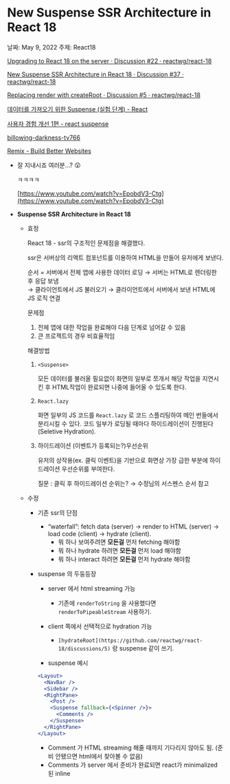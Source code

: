 # New Suspense SSR Architecture in React 18

날짜: May 9, 2022
주제: React18

[Upgrading to React 18 on the server · Discussion #22 · reactwg/react-18](https://github.com/reactwg/react-18/discussions/22)

[New Suspense SSR Architecture in React 18 · Discussion #37 · reactwg/react-18](https://github.com/reactwg/react-18/discussions/37)

[Replacing render with createRoot · Discussion #5 · reactwg/react-18](https://github.com/reactwg/react-18/discussions/5)

[데이터를 가져오기 위한 Suspense (실험 단계) - React](https://ko.reactjs.org/docs/concurrent-mode-suspense.html#solving-race-conditions-with-suspense)

[사용자 경험 개선 1편 - react suspense](https://tecoble.techcourse.co.kr/post/2021-07-11-suspense/)

[billowing-darkness-tv766](https://codesandbox.io/s/frosty-hermann-bztrp?file=/src/fakeApi.js:16-32)

[Remix - Build Better Websites](https://remix.run/)

- 잘 지내시죠 여러분...? 😲
    
     ㅋㅋㅋㅋ
    
    [https://www.youtube.com/watch?v=EpobdV3-Ctg](https://www.youtube.com/watch?v=EpobdV3-Ctg)
    

- **Suspense SSR Architecture in React 18**
    - 효정
        
        React 18 - ssr의 구조적인 문제점을 해결했다.
        
        ssr은 서버상의 리액트 컴포넌트를 이용하여 HTML을 만들어 유저에게 보낸다.
        
        순서 = 
        서버에서 전체 앱에 사용한 데이터 로딩 
          → 서버는 HTML로 렌더링한 후 응답 보냄  
          → 클라이언트에서 JS 불러오기 
          → 클라이언트에서 서버에서 보낸 HTML에 JS 로직 연결
        
        문제점
        
        1. 전체 앱에 대한 작업을 완료해야 다음 단계로 넘어갈 수 있음
        2. 큰 프로젝트의 경우 비효율적임
        
        해결방법
        
        1. `<Suspense>`
            
            모든 데이터를 불러올 필요없이 화면의 일부로 쪼개서 해당 작업을 지연시킨 후 HTML작업이 완료되면 나중에 들어올 수 있도록 한다.
            
        2. `React.lazy` 
            
            화면 일부의 JS 코드를 `React.lazy` 로 코드 스플리팅하여 메인 번들에서 분리시킬 수 있다.
            코드 일부가 로딩될 때마다 하이드레이션이 진행된다(Seletive Hydration).
            
        3. 하이드레이션 (이벤트가 등록되는?)우선순위
            
            유저의 상작용(ex. 클릭 이벤트)을 기반으로 화면상 가장 급한 부분에 하이드레이션 우선순위를 부여한다. 
            
            질문 : 클릭  후 하이드레이션 순위는? → 수정님의 서스펜스 순서 참고
            
        
    - 수정
        - 기존 ssr의 단점
            - “waterfall”: fetch data (server) → render to HTML (server) → load code (client) → hydrate (client).
                - 뭐 하나 보여주려면 **모든걸** 먼저 fetching 해야함
                - 뭐 하나 hydrate 하려면 **모든걸** 먼저 load 해야함
                - 뭐 하나 interact 하려면 **모든걸** 먼저 hydrate 해야함
        - suspense 의 두둥등장
            - server 에서 html streaming 가능
                - 기존에 `renderToString`  을 사용했다면 `renderToPipeableStream` 사용하기.
            - client 쪽에서 선택적으로 hydration 가능
                - `[hydrateRoot](https://github.com/reactwg/react-18/discussions/5)` 랑 suspense 같이 쓰기.
                
            - suspense 예시
            
            ```jsx
            <Layout>
              <NavBar />
              <Sidebar />
              <RightPane>
                <Post />
                <Suspense fallback={<Spinner />}>
                  <Comments />
                </Suspense>
              </RightPane>
            </Layout>
            ```
            
            - Comment 가 HTML streaming 해줄 때까지 기다리지 않아도 됨. (준비 안됐으면 html에서 찾아볼 수 없음)
            - Comments 가 server 에서 준비가 완료되면 react가 minimalized 된 inline <script> 태그를 Comments 자리에 쓱 끼워넣음
            
            ```jsx
            <div hidden id="comments">
              <!-- Comments -->
              <p>First comment</p>
              <p>Second comment</p>
            </div>
            <script>
              // This implementation is slightly simplified
              document.getElementById('sections-spinner').replaceChildren(
                document.getElementById('comments')
              );
            </script>
            ```
            
            - 성공적 **끼워넣기**..!
            
        - top-down order 일 필요가 없으므로 화면 내 어떤 순서의 컴포넌트에도 사용이 가능하다.
        
        - lazy 의 등장
            - 모든 코드가 loading 되기 전에 lazy를 이용, loading 되기 전에도 page hydrating 이 가능하다. ⇒ 선택적 hydration 가능!
            - lazy 와 suspense 가 모두 적용된 코드
            
            ```jsx
            import { lazy } from 'react';
            
            const Comments = lazy(() => import('./Comments.js'));
            
            // ...
            
            <Suspense fallback={<Spinner />}>
              <Comments />
            ```
            
            - Comments 가 로딩중이라도 사이드바 나 메뉴나 기타 다른 부분들이 hydrated 되었으면 다른 부분들 클릭 & interaction 가능함.
            - lazy 걸린게 여러개 있을 때에는 dom tree의 top to down 순서로 먼저 hydration 됨.
            
            ```jsx
            <Layout>
              <NavBar />
              <Suspense fallback={<Spinner />}>
                <Sidebar />
              </Suspense>
              <RightPane>
                <Post />
                <Suspense fallback={<Spinner />}>
                  <Comments />
                </Suspense>
              </RightPane>
            </Layout>
            ```
            
            - 이 경우 sidebar 먼저 hydration 되므로, Comments 를 기다리지 않고 바로 Sidebar 를 눌러서 원하는 다른 메뉴로 이동 가능.
            
            - 출처: **[New Suspense SSR Architecture in React 18](https://github.com/reactwg/react-18/discussions/37)**
        
        - 번외고민: 그럼 어디에만 essential 하게 사용할 수 있을까
            - user’s viewpoint에 안 보이는 부분에 사용하기 (ex. 엄청 긴 페이지에서 유저에게 맨 처음 안 보이는, fold 된 밑부분) - lightHouse 로 어디에 쓸지 파악하자
            - 상대적으로 덜 중요한 부분에 사용하기
                - 모든 브라우저가 지원하는 것은 아직 아님.
            - search engine optimization (SEO) 에 중요하지 않은 부분에 사용하기
            - 서치엔진이 크롤링을 통해 page indexing 할 때, lazy loading 걸린 부분을 모두 다 볼 수 없다. 왜냐면 유저와의 인터랙션이 있어야 보이는 경우도 있을테니.
            
             
            
            seo에 중요하게 걸려야하는 키워드는 메타 태그로 위로 올린다(?)
            
            - 출처: ****[Effects of Too Much Lazy Loading on Web Performance](https://blog.bitsrc.io/effects-of-too-much-lazy-loading-on-performance-4dbe8df33c37)****
            
            ### 질문
            
            - html 나오고 suspense 부분은 다시 서버로 http 요청을 보내나요?
            
            → 요청을 다시 보내는건 아님
            
    - 서준
        
        ### 기존 SSR의 문제점
        
        1. 
        
        ### React 18
        
        - Suspence
            - remix 기능과 비슷
        - 
        
    - 하윤
        
        [https://www.notion.so/Suspense-with-0d880eeac25c46eebb136212f1e4195f](https://www.notion.so/Suspense-with-0d880eeac25c46eebb136212f1e4195f)
        
    - 철희
        - ssr, ssg, csr에 대한 이야기.
            - csr
                - 빌드 → html, js, css → 서버 html, js, css([example.com](http://example.com)) → example.com → html 렌더 → js [example.com](http://example.com)/static/index.js → html tag, event → 화면 뜸
            - ssr
                - 서버에 html 만들수 있는 자바스트 파일 → [example.com](http://example.com) → 서버에서 html 만들어서 → 브라우저 렌더
            - ssg
                - 페이지별로 html 뼈다구를 다만들고 서버에 오려서 이후 같다.
        - ssr도 느리면 결국 늦게 뜨는 것 같은데, s3에서 빌드만 하는 현재 리액트 상황에서 s3가 서버사이드 렌더링을 빠르게 지원할까?
            - vercel도 있으니 괜찮을 거 같기도하고 → 서버는 필요하지 않을까?
            - html만 따로 생성하는 방식으로 이해됨.
            - [https://codesandbox.io/s/intelligent-sammet-7kzlgy?file=/src/index.js](https://codesandbox.io/s/intelligent-sammet-7kzlgy?file=/src/index.js)
        - 과연 next를 쓰는 것보다 좋은 대안이 될까? 👍🏻
            - suspence를 사용하려면 `import { hydrateRoot } from "react-dom/client";`  , sever에서 렌더에 관련된 로직도 필요한 것으로 보임
        
        결론: suspence 어렵다.
        
        [](https://github.com/reactjs/rfcs/pull/220)
        
    - 현
        
        ```jsx
        // SSR
        if (HTMLfetched) {
          render("non-interactive but existing HTML");
        } else if (hydrated) {
          render("fully interactive HTML");
        }
        
        // Suspense
        if (dataFetched) {
          render("component with data");
        } else {
          render("fallback spinner");
        }
        ```
        
        - 상태관리와 함께 적용하려면 Suspense 단위로 상태관리도 쪼개주어야 할까? 만약 상태가 충분히 잘 나뉘어 있지 않다면 이런 일이 생기는 것일지 - [https://github.com/reactwg/react-18/discussions/38#discussioncomment-837161](https://github.com/reactwg/react-18/discussions/38#discussioncomment-837161)
        - [https://github.com/reactwg/react-18/discussions/130](https://github.com/reactwg/react-18/discussions/130)
        - Header (fully interactive HTML) / Content (HTML 뼉다구)
            - fallback이 돈다는 것 자체가 hydrate가 끝났다는 것
    - 은빈
        
        ### **Transition**
        
        1. Urgent updates: 버튼 클릭, 키보드 입력과 같이 직관적으로 보았을 때 업데이트가 즉각적으로 일어나는 것을 기대하는 상태 값들을 대상으로 합니다.
        
        2. Transition updates: 사용자가 상태 값의 변화에 따른 모든 업데이트가 뷰에 즉각적으로 일어나는 것을 기대하지 않습니다.
        
        어디에 이용하면 좋을까: 
        
        - 검색 사이트에서 auto complete 기능이나 검색 필터링 기능
        - 스크롤 이벤트를 감지해서 UI가 변화해야하는 경우, 그러나 즉각적으로 변할 필요는 없는 경우
        - 로그인, 비밀번호 타이핑 시 유효성 검사
        
        ```jsx
        const AuthInput = ({ title, type }: IAuthInput) => {
          const [inputValue, setInputValue] = useState<string>('');
        
          const onInputValueChange = (e: React.ChangeEvent<HTMLInputElement>) => {
            setInputValue(e.target.value);
            debouncedInputValidator(e.target.value);
          };
        
          const inputValidator = (input: string) => {
            return REGEX.E_MAIL.test(input);
          };
        
          const debouncedInputValidator = useMemo(
            () => debounce(inputValidator, 300),
            [],
          );
        
          // ...
        };
        
        import { useTransition } from 'react';
        
        const AuthInput = () => {
        	const [isPending, startTransition] = useTransition();
        
          // ...
        
          const inputValidator = (input: string) => {
            return REGEX.E_MAIL.test(input);
          };
        
        	const handleChange = (e) => {
        		const input = e.target.value;
        
        		setInputValue(e.target.value);
        
        		startTransition(() => {
        		  inputValidator(e.target.value);
        		});
        	}
        
          // ...
        }
        ```
        
        UI 업데이트를 위해 크고 복잡한 일을 함으로 써 대기 시간이 발생하거나 느린 네트워크 환경에서 데이터를 받아오기 위해 기다리는 상황
        
    
- 스터디 하실래요?
    
    읽을 책
    
    1. 자바스크립트 완벽 가이드: 👍 👍 👍
    2. 컴퓨터 구조와 프로그래밍 👍 💪 👍 
    3. 클린코드  
    4. 리팩토링 
    5. 실용주의 프로그래머
    6. 유돈노 제이에스 
    
    이야기할 주제
    
    1. **[React 18](https://reactjs.org/blog/2022/03/29/react-v18.html) 👍👍👍**
    2. CI / CD 🤩👍
    3. Docker 👍
    4. 철학 
    
    스터디 진행 방식
    
    - 매주 수요일 참여 인원 확인 + 발표자 선정 + 스케줄 확인
    - 매주 2인 발표자
    - 구글 밋 초대
    - 금요일 주제 투표(?)
    - 월 말 회고
        - 스터디 회고
        - 개인 회고